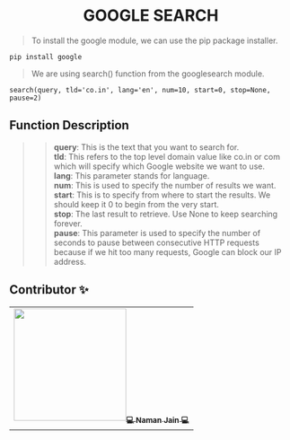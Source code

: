 <h1 align = center> GOOGLE SEARCH </h1>

> To install the google module, we can use the pip package installer.

```
pip install google
```

> We are using search() function from the googlesearch module.
```
search(query, tld='co.in', lang='en', num=10, start=0, stop=None, pause=2)
```
## Function Description
>> **query**: This is the text that you want to search for.<br/>
>> **tld**: This refers to the top level domain value like co.in or com which will specify which Google website we want to use.<br/>
>> **lang**: This parameter stands for language.<br/>
>> **num**: This is used to specify the number of results we want.<br/>
>> **start**: This is to specify from where to start the results. We should keep it 0 to begin from the very start.<br/>
>> **stop**: The last result to retrieve. Use None to keep searching forever.<br/>
>> **pause**: This parameter is used to specify the number of seconds to pause between consecutive HTTP requests because if we hit too many requests, Google can block our IP address.

## Contributor ✨

<table>
  <tr>
    <td align="center"><a href="https://github.com/nj1902"><img src="" width="200px;" alt=""/><sub><b>💻 Naman Jain 💻</b></sub></a><br /></td>
   

</table>

<!-- markdownlint-enable -->
<!-- prettier-ignore-end -->
<!-- ALL-CONTRIBUTORS-LIST:END -->